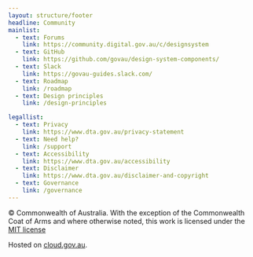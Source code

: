 ```yaml
---
layout: structure/footer
headline: Community
mainlist:
  - text: Forums
    link: https://community.digital.gov.au/c/designsystem
  - text: GitHub
    link: https://github.com/govau/design-system-components/
  - text: Slack
    link: https://govau-guides.slack.com/
  - text: Roadmap
    link: /roadmap
  - text: Design principles
    link: /design-principles

legallist:
  - text: Privacy
    link: https://www.dta.gov.au/privacy-statement
  - text: Need help?
    link: /support
  - text: Accessibility
    link: https://www.dta.gov.au/accessibility
  - text: Disclaimer
    link: https://www.dta.gov.au/disclaimer-and-copyright
  - text: Governance
    link: /governance
---
```


© Commonwealth of Australia. With the exception of the Commonwealth Coat of Arms and where otherwise noted, this work is licensed under the [MIT license](https://github.com/govau/design-system-components/blob/master/LICENSE)

Hosted on [cloud.gov.au](https://cloud.gov.au).
